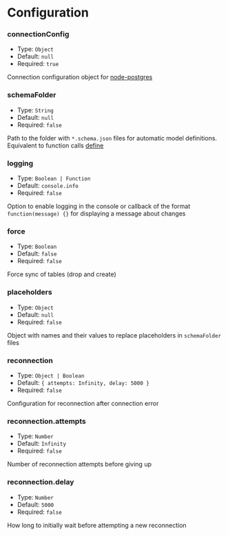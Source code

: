 # Configuration

### connectionConfig

- Type: `Object`
- Default: `null`
- Required: `true`

Connection configuration object for [node-postgres](https://node-postgres.com/features/connecting#programmatic)

### schemaFolder

- Type: `String`
- Default: `null`
- Required: `false`

Path to the folder with `*.schema.json` files for automatic model definitions. Equivalent to function calls [define](methods.md#define)

### logging

- Type: `Boolean | Function`
- Default: `console.info`
- Required: `false`

Option to enable logging in the console or callback of the format `function(message) {}` for displaying a message about changes

### force

- Type: `Boolean`
- Default: `false`
- Required: `false`

Force sync of tables (drop and create)

### placeholders

- Type: `Object`
- Default: `null`
- Required: `false`

Object with names and their values to replace placeholders in `schemaFolder` files

### reconnection

- Type: `Object | Boolean`
- Default: `{ attempts: Infinity, delay: 5000 }`
- Required: `false`

Configuration for reconnection after connection error

### reconnection.attempts

- Type: `Number`
- Default: `Infinity`
- Required: `false`

Number of reconnection attempts before giving up

### reconnection.delay

- Type: `Number`
- Default: `5000`
- Required: `false`

How long to initially wait before attempting a new reconnection
